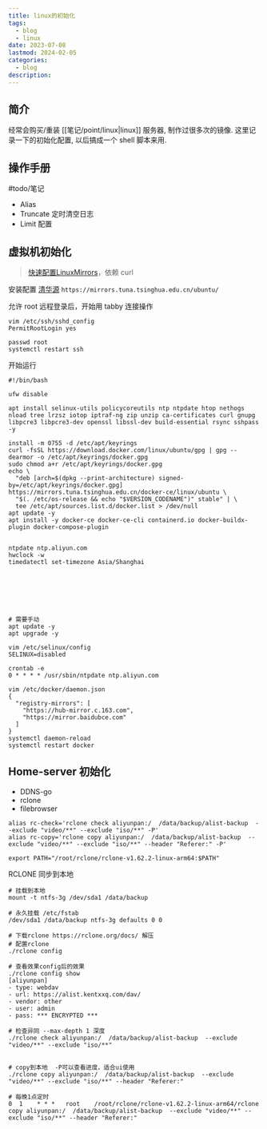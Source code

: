 ```yaml
---
title: linux的初始化
tags:
  - blog
  - linux
date: 2023-07-08
lastmod: 2024-02-05
categories:
  - blog
description: 
---
```


## 简介

经常会购买/重装 [[笔记/point/linux|linux]] 服务器, 制作过很多次的镜像. 这里记录一下的初始化配置, 以后搞成一个 shell 脚本来用.

## 操作手册

#todo/笔记

- Alias
- Truncate 定时清空日志
- Limit 配置

## 虚拟机初始化

> [快速配置LinuxMirrors](https://linuxmirrors.cn/use/)，依赖 curl

安装配置 [清华源](https://mirrors.tuna.tsinghua.edu.cn/help/ubuntu/) `https://mirrors.tuna.tsinghua.edu.cn/ubuntu/`

允许 root 远程登录后，开始用 tabby 连接操作

```shell
vim /etc/ssh/sshd_config
PermitRootLogin yes

passwd root
systemctl restart ssh
```

开始运行

```shell
#!/bin/bash

ufw disable

apt install selinux-utils policycoreutils ntp ntpdate htop nethogs nload tree lrzsz iotop iptraf-ng zip unzip ca-certificates curl gnupg libpcre3 libpcre3-dev openssl libssl-dev build-essential rsync sshpass -y

install -m 0755 -d /etc/apt/keyrings
curl -fsSL https://download.docker.com/linux/ubuntu/gpg | gpg --dearmor -o /etc/apt/keyrings/docker.gpg
sudo chmod a+r /etc/apt/keyrings/docker.gpg
echo \
  "deb [arch=$(dpkg --print-architecture) signed-by=/etc/apt/keyrings/docker.gpg] https://mirrors.tuna.tsinghua.edu.cn/docker-ce/linux/ubuntu \
  "$(. /etc/os-release && echo "$VERSION_CODENAME")" stable" | \
  tee /etc/apt/sources.list.d/docker.list > /dev/null
apt update -y
apt install -y docker-ce docker-ce-cli containerd.io docker-buildx-plugin docker-compose-plugin


ntpdate ntp.aliyun.com
hwclock -w
timedatectl set-timezone Asia/Shanghai







# 需要手动
apt update -y
apt upgrade -y

vim /etc/selinux/config
SELINUX=disabled

crontab -e
0 * * * * /usr/sbin/ntpdate ntp.aliyun.com

vim /etc/docker/daemon.json
{
  "registry-mirrors": [
    "https://hub-mirror.c.163.com",
    "https://mirror.baidubce.com"
  ]
}
systemctl daemon-reload
systemctl restart docker
```

## Home-server 初始化

- DDNS-go
- rclone
- filebrowser

```shell
alias rc-check='rclone check aliyunpan:/  /data/backup/alist-backup  --exclude "video/**" --exclude "iso/**" -P'
alias rc-copy='rclone copy aliyunpan:/  /data/backup/alist-backup  --exclude "video/**" --exclude "iso/**" --header "Referer:" -P'

export PATH="/root/rclone/rclone-v1.62.2-linux-arm64:$PATH"
```

RCLONE 同步到本地

```shell
# 挂载到本地
mount -t ntfs-3g /dev/sda1 /data/backup

# 永久挂载 /etc/fstab
/dev/sda1 /data/backup ntfs-3g defaults 0 0

# 下载rclone https://rclone.org/docs/ 解压
# 配置rclone
./rclone config 

# 查看效果config后的效果
./rclone config show
[aliyunpan]
- type: webdav
- url: https://alist.kentxxq.com/dav/
- vendor: other
- user: admin
- pass: *** ENCRYPTED ***

# 检查异同 --max-depth 1 深度
./rclone check aliyunpan:/  /data/backup/alist-backup  --exclude "video/**" --exclude "iso/**"


# copy到本地  -P可以查看进度，适合ui使用
./rclone copy aliyunpan:/  /data/backup/alist-backup  --exclude "video/**" --exclude "iso/**" --header "Referer:" 

# 每晚1点定时
0  1    * * *   root    /root/rclone/rclone-v1.62.2-linux-arm64/rclone copy aliyunpan:/  /data/backup/alist-backup  --exclude "video/**" --exclude "iso/**" --header "Referer:"
```
